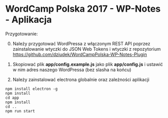 # WordCamp Polska 2017 - WP-Notes - Aplikacja

Przygotowanie:

0) Należy przygotować WordPressa z włączonym REST API poprzez zainstalowanie wtyczki do JSON Web Tokens i wtyczki z repozytorium https://github.com/dziudek/WordCampPolska-WP-Notes-Plugin

1) Skopiować plik **app/config.example.js** jako plik **app/config.js** i ustawić w nim adres naszego WordPressa (bez slasha na końcu)

2) Należy zainstalować electrona globalnie oraz zależności aplikacji

```
npm install electron -g
npm install
cd app
npm install
cd ..
npm run start
```
